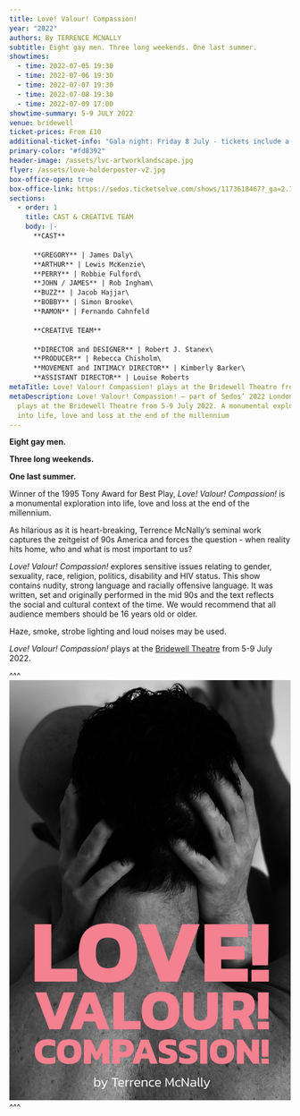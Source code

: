 ```yaml
---
title: Love! Valour! Compassion!
year: "2022"
authors: By TERRENCE MCNALLY
subtitle: Eight gay men. Three long weekends. One last summer.
showtimes:
  - time: 2022-07-05 19:30
  - time: 2022-07-06 19:30
  - time: 2022-07-07 19:30
  - time: 2022-07-08 19:30
  - time: 2022-07-09 17:00
showtime-summary: 5-9 JULY 2022
venue: bridewell
ticket-prices: From £10
additional-ticket-info: "Gala night: Friday 8 July - tickets include a glass of fizz and programme"
primary-color: "#fd8392"
header-image: /assets/lvc-artworklandscape.jpg
flyer: /assets/love-holderposter-v2.jpg
box-office-open: true
box-office-link: https://sedos.ticketsolve.com/shows/1173618467?_ga=2.141227634.1119549998.1649320790-1224974029.1649320790
sections:
  - order: 1
    title: CAST & CREATIVE TEAM
    body: |-
      **CAST**

      **GREGORY** | James Daly\
      **ARTHUR** | Lewis McKenzie\
      **PERRY** | Robbie Fulford\
      **JOHN / JAMES** | Rob Ingham\
      **BUZZ** | Jacob Hajjar\
      **BOBBY** | Simon Brooke\
      **RAMON** | Fernando Cahnfeld

      **CREATIVE TEAM**

      **DIRECTOR and DESIGNER** | Robert J. Stanex\
      **PRODUCER** | Rebecca Chisholm\
      **MOVEMENT and INTIMACY DIRECTOR** | Kimberly Barker\
      **ASSISTANT DIRECTOR** | Louise Roberts
metaTitle: Love! Valour! Compassion! plays at the Bridewell Theatre from 5-9 July 2022
metaDescription: Love! Valour! Compassion! – part of Sedos’ 2022 London season –
  plays at the Bridewell Theatre from 5-9 July 2022. A monumental exploration
  into life, love and loss at the end of the millennium
---
```

**Eight gay men.**

**Three long weekends.**

**One last summer.**

Winner of the 1995 Tony Award for Best Play, *Love! Valour! Compassion!* is a monumental exploration into life, love and loss at the end of the millennium.

As hilarious as it is heart-breaking, Terrence McNally’s seminal work captures the zeitgeist of 90s America and forces the question - when reality hits home, who and what is most important to us?

*Love! Valour! Compassion!* explores sensitive issues relating to gender, sexuality, race, religion, politics, disability and HIV status. This show contains nudity, strong language and racially offensive language. It was written, set and originally performed in the mid 90s and the text reflects the social and cultural context of the time. We would recommend that all audience members should be 16 years old or older. 

Haze, smoke, strobe lighting and loud noises may be used.

*Love! Valour! Compassion!* plays at the [Bridewell Theatre](https://sedos.co.uk/venues/bridewell) from 5-9 July 2022. 

^^^ ![](/assets/lvc-artwork.jpg)
^^^